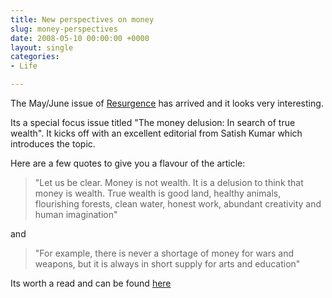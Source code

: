 ```yaml
---
title: New perspectives on money
slug: money-perspectives
date: 2008-05-10 00:00:00 +0000
layout: single
categories: 
- Life

---
```

The May/June issue of [Resurgence][resurgence] has arrived and it looks very interesting.

Its a special focus issue titled "The money delusion: In search of true wealth". It kicks off with an excellent editorial from Satish Kumar which introduces the topic.  

Here are a few quotes to give you a flavour of the article:

> "Let us be clear. Money is not wealth. It is a delusion to think that money is wealth. True wealth is good land, healthy animals, flourishing forests, clean water, honest work, abundant creativity and human imagination"

and

> "For example, there is never a shortage of money for wars and weapons, but it is always in short supply for arts and education"

Its worth a read and can be found [here][resurgence 2]

[resurgence]: http://www.resurgence.org/
[resurgence 2]: http://www.resurgence.org/magazine/article2441.html
